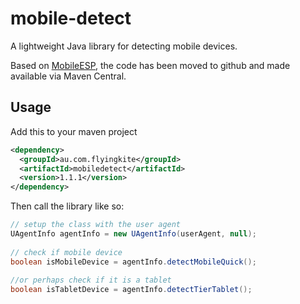 # mobile-detect

A lightweight Java library for detecting mobile devices.

Based on [MobileESP](https://github.com/ahand/mobileesp), the code has been moved to github and made available via Maven Central.

## Usage

Add this to your maven project
```xml
<dependency>
  <groupId>au.com.flyingkite</groupId>
  <artifactId>mobiledetect</artifactId>
  <version>1.1.1</version>
</dependency>
```

Then call the library like so:

```java
// setup the class with the user agent
UAgentInfo agentInfo = new UAgentInfo(userAgent, null);
    
// check if mobile device
boolean isMobileDevice = agentInfo.detectMobileQuick();
    
//or perhaps check if it is a tablet
boolean isTabletDevice = agentInfo.detectTierTablet();
```
